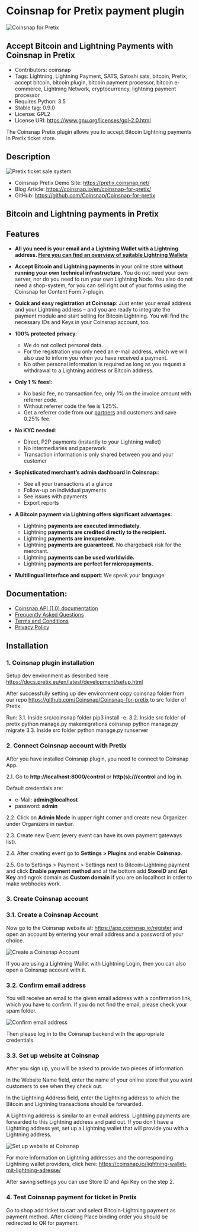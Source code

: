 # Coinsnap for Pretix payment plugin #
![Coinsnap for Pretix](https://resources.coinsnap.org/products/pretix/images/cover.png)

## Accept Bitcoin and Lightning Payments with Coinsnap in Pretix ##

* Contributors: coinsnap
* Tags: Lightning, Lightning Payment, SATS, Satoshi sats, bitcoin, Pretix, accept bitcoin, bitcoin plugin, bitcoin payment processor, bitcoin e-commerce, Lightning Network, cryptocurrency, lightning payment processor
* Requires Python: 3.5
* Stable tag: 0.9.0
* License: GPL2
* License URI: https://www.gnu.org/licenses/gpl-2.0.html

The Coinsnap Pretix plugin allows you to accept Bitcoin Lightning payments in Pretix ticket store.

## Description ##

![Pretix ticket sale system](https://resources.coinsnap.org/products/pretix/images/screenshot-pretix.png)

* Coinsnap Pretix Demo Site: https://pretix.coinsnap.net/
* Blog Article: https://coinsnap.io/en/coinsnap-for-pretix/
* GitHub: https://github.com/Coinsnap/Coinsnap-for-pretix

## Bitcoin and Lightning payments in Pretix ##




## Features ##

* **All you need is your email and a Lightning Wallet with a Lightning address. [Here you can find an overview of suitable Lightning Wallets](https://coinsnap.io/en/lightning-wallet-with-lightning-address/)**

* **Accept Bitcoin and Lightning payments** in your online store **without running your own technical infrastructure.** You do not need your own server, nor do you need to run your own Lightning Node. You also do not need a shop-system, for you can sell right out of your forms using the Coinsnap for Content Form 7-plugin.

* **Quick and easy registration at Coinsnap**: Just enter your email address and your Lightning address – and you are ready to integrate the payment module and start selling for Bitcoin Lightning. You will find the necessary IDs and Keys in your Coinsnap account, too.

* **100% protected privacy**:
    * We do not collect personal data.
    * For the registration you only need an e-mail address, which we will also use to inform you when you have received a payment.
    * No other personal information is required as long as you request a withdrawal to a Lightning address or Bitcoin address.

* **Only 1 % fees!**:
    * No basic fee, no transaction fee, only 1% on the invoice amount with referrer code.
    * Without referrer code the fee is 1.25%.
    * Get a referrer code from our [partners](https://coinsnap.io/en/partner/) and customers and save 0.25% fee.

* **No KYC needed**:
    * Direct, P2P payments (instantly to your Lightning wallet)
    * No intermediaries and paperwork
    * Transaction information is only shared between you and your customer

* **Sophisticated merchant’s admin dashboard in Coinsnap:**:
    * See all your transactions at a glance
    * Follow-up on individual payments
    * See issues with payments
    * Export reports

* **A Bitcoin payment via Lightning offers significant advantages**:
    * Lightning **payments are executed immediately.**
    * Lightning **payments are credited directly to the recipient.**
    * Lightning **payments are inexpensive.**
    * Lightning **payments are guaranteed.** No chargeback risk for the merchant.
    * Lightning **payments can be used worldwide.**
    * Lightning **payments are perfect for micropayments.**

* **Multilingual interface and support**: We speak your language


## Documentation: ##

* [Coinsnap API (1.0) documentation](https://docs.coinsnap.io/)
* [Frequently Asked Questions](https://coinsnap.io/en/faq/) 
* [Terms and Conditions](https://coinsnap.io/en/general-terms-and-conditions/)
* [Privacy Policy](https://coinsnap.io/en/privacy/)

## Installation ##

### 1. Coinsnap plugin installation

Setup dev environment as described here https://docs.pretix.eu/en/latest/development/setup.html

After successfully setting up dev environment copy coinsnap folder from our repo https://github.com/Coinsnap/Coinsnap-for-pretix  to src folder of Pretix.

Run:
3.1. Inside src/coinsnap folder pip3 install -e.
3.2. Inside src folder of pretix
python manage.py makemigrations coinsnap
python manage.py migrate
3.3. Inside src folder
python manage.py runserver


### 2. Connect Coinsnap account with Pretix ###

After you have installed Coinsnap plugin, you need to connect to Coinsnap App. 

2.1. Go to **http://localhost:8000/control** or **http(s)://<yourdomain>/control** and log in. 

Default credentials are: 
- e-Mail: **admin@localhost**
- password: **admin**

2.2. Click on **Admin Mode** in upper right corner and create new Organizer under Organizers in navbar.

2.3. Create new Event (every event can have its own payment gateways list).

2.4. After creating event go to **Settings > Plugins** and enable **Coinsnap**.

2.5. Go to Settings > Payment > Settings next to Bitcoin-Lightning payment and click **Enable payment method** and at the bottom add **StoreID** and **Api Key** and ngrok domain as **Custom domain** if you are on localhost in order to make webhooks work.


### 3. Create Coinsnap account ####

### 3.1. Create a Coinsnap Account ####

Now go to the Coinsnap website at: https://app.coinsnap.io/register and open an account by entering your email address and a password of your choice.

![Create a Coinsnap Account](https://resources.coinsnap.org/products/pretix/images/screenshot-8.png)

If you are using a Lightning Wallet with Lightning Login, then you can also open a Coinsnap account with it. 	

### 3.2. Confirm email address ####

You will receive an email to the given email address with a confirmation link, which you have to confirm. If you do not find the email, please check your spam folder.

![Confirm email address](https://resources.coinsnap.org/products/pretix/images/screenshot-9.png)

Then please log in to the Coinsnap backend with the appropriate credentials.

### 3.3. Set up website at Coinsnap ###

After you sign up, you will be asked to provide two pieces of information.

In the Website Name field, enter the name of your online store that you want customers to see when they check out.

In the Lightning Address field, enter the Lightning address to which the Bitcoin and Lightning transactions should be forwarded.

A Lightning address is similar to an e-mail address. Lightning payments are forwarded to this Lightning address and paid out. If you don’t have a Lightning address yet, set up a Lightning wallet that will provide you with a Lightning address.

![Set up website at Coinsnap](https://resources.coinsnap.org/products/pretix/images/screenshot-10.png)

For more information on Lightning addresses and the corresponding Lightning wallet providers, click here:
https://coinsnap.io/lightning-wallet-mit-lightning-adresse/

After saving settings you can use Store ID and Api Key on the step 2.


### 4. Test Coinsnap payment for ticket in Pretix ###

Go to shop add ticket to cart and select Bitcoin-Lightning payment as payment method. After clicking Place binding order you should be redirected to QR for payment.


